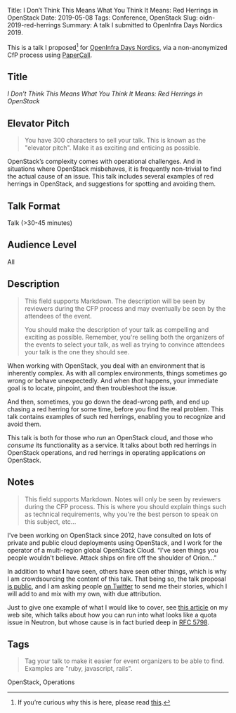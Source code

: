 Title: I Don’t Think This Means What You Think It Means: Red Herrings in OpenStack
Date: 2019-05-08
Tags: Conference, OpenStack
Slug: oidn-2019-red-herrings
Summary: A talk I submitted to OpenInfra Days Nordics 2019.

This is a talk I proposed[^1] for [OpenInfra Days
Nordics](https://openinfranordics.com/), via a non-anonymized CfP
process using [PaperCall](https://www.papercall.io/).

## Title

_I Don’t Think This Means What You Think It Means: Red Herrings in
OpenStack_

## Elevator Pitch

> You have 300 characters to sell your talk. This is known as the
> "elevator pitch". Make it as exciting and enticing as possible.

OpenStack’s complexity comes with operational challenges. And in
situations where OpenStack misbehaves, it is frequently non-trivial to
find the actual cause of an issue. This talk includes several examples
of red herrings in OpenStack, and suggestions for spotting
and avoiding them.

## Talk Format

Talk (>30-45 minutes)

## Audience Level

All

## Description

> This field supports Markdown. The description will be seen by
> reviewers during the CFP process and may eventually be seen by the
> attendees of the event.
>
> You should make the description of your talk as compelling and
> exciting as possible. Remember, you're selling both the organizers
> of the events to select your talk, as well as trying to convince
> attendees your talk is the one they should see.

When working with OpenStack, you deal with an environment that is
inherently complex. As with all complex environments, things sometimes
go wrong or behave unexpectedly. And when *that* happens, your
immediate goal is to locate, pinpoint, and then troubleshoot the
issue.

And then, sometimes, you go down the dead-wrong path, and end up
chasing a red herring for some time, before you find the real
problem. This talk contains examples of such red herrings, enabling
you to recognize and avoid them.

This talk is both for those who _run_ an OpenStack cloud, and those
who _consume_ its functionality as a service. It talks about both red
herrings in OpenStack operations, and red herrings in operating
applications _on_  OpenStack. 

## Notes

> This field supports Markdown. Notes will only be seen by reviewers
> during the CFP process. This is where you should explain things such
> as technical requirements, why you're the best person to speak on
> this subject, etc...

I’ve been working on OpenStack since 2012, have consulted on lots of
private and public cloud deployments using OpenStack, and I work for
the operator of a multi-region global OpenStack Cloud. “I've seen
things you people wouldn't believe. Attack ships on fire off the
shoulder of Orion...”

In addition to what **I** have seen, others have seen other things,
which is why I am crowdsourcing the content of this talk. That being
so, the talk proposal [is
public](https://xahteiwi.eu/talk-submissions/oidn-2019-red-herrings/),
and I am asking people [on
Twitter](https://twitter.com/xahteiwi/status/1126030330937380864) to
send me their stories, which I will add to and mix with my own, with
due attribution.

Just to give one example of what I would like to cover, see [this
article](https://xahteiwi.eu/resources/hints-and-kinks/1000-routers-per-tenant-think-again/)
on my web site, which talks about how you can run into what looks like
a quota issue in Neutron, but whose cause is in fact buried deep in
[RFC 5798](https://tools.ietf.org/html/rfc5798).

## Tags

> Tag your talk to make it easier for event organizers to be able to
> find. Examples are "ruby, javascript, rails".

OpenStack, Operations

[^1]: If you’re curious why this is here, please read
    [this]({filename}../../blog/talk-submissions.md).
